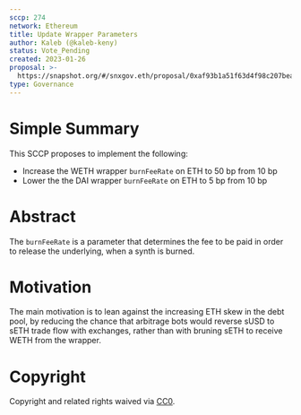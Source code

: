 ```yaml
---
sccp: 274
network: Ethereum
title: Update Wrapper Parameters
author: Kaleb (@kaleb-keny)
status: Vote_Pending
created: 2023-01-26
proposal: >-
  https://snapshot.org/#/snxgov.eth/proposal/0xaf93b1a51f63d4f98c207beaf34e6a894ff67f90980c82ad47bfa21fb0c65ce2
type: Governance
---
```


# Simple Summary

This SCCP proposes to implement the following:
  - Increase the WETH wrapper `burnFeeRate` on ETH to 50 bp from 10 bp
  - Lower the the DAI wrapper `burnFeeRate` on ETH to 5 bp from 10 bp

# Abstract

The `burnFeeRate` is a parameter that determines the fee to be paid in order to release the underlying, when a synth is burned.

# Motivation

The main motivation is to lean against the increasing ETH skew in the debt pool, by reducing the chance that arbitrage bots would reverse sUSD to sETH trade flow with exchanges, rather than with bruning sETH to receive WETH from the wrapper.

# Copyright

Copyright and related rights waived via [CC0](https://creativecommons.org/publicdomain/zero/1.0/).
